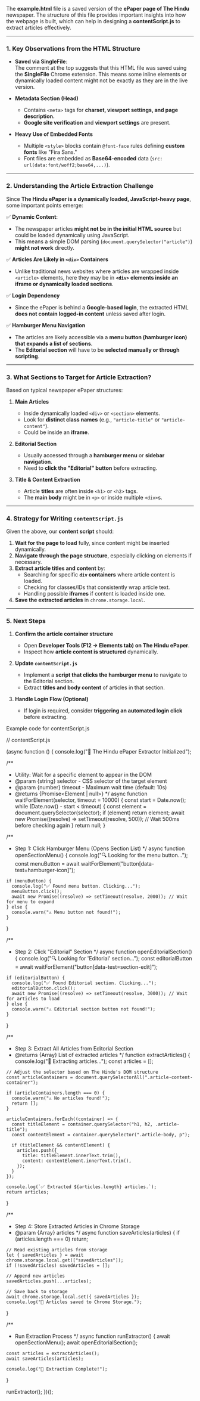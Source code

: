 The **example.html** file is a saved version of the **ePaper page of The Hindu** newspaper. The structure of this file provides important insights into how the webpage is built, which can help in designing a **contentScript.js** to extract articles effectively.

---

### **1. Key Observations from the HTML Structure**
- **Saved via SingleFile**:  
  The comment at the top suggests that this HTML file was saved using the **SingleFile** Chrome extension. This means some inline elements or dynamically loaded content might not be exactly as they are in the live version.

- **Metadata Section (Head)**
  - Contains `<meta>` tags for **charset, viewport settings, and page description.**
  - **Google site verification** and **viewport settings** are present.

- **Heavy Use of Embedded Fonts**
  - Multiple `<style>` blocks contain `@font-face` rules defining **custom fonts** like "Fira Sans."
  - Font files are embedded as **Base64-encoded** data (`src: url(data:font/woff2;base64,...)`).

---

### **2. Understanding the Article Extraction Challenge**
Since **The Hindu ePaper is a dynamically loaded, JavaScript-heavy page**, some important points emerge:

✅ **Dynamic Content**:  
- The newspaper articles **might not be in the initial HTML source** but could be loaded dynamically using JavaScript.  
- This means a simple DOM parsing (`document.querySelector("article")`) **might not work** directly.  

✅ **Articles Are Likely in `<div>` Containers**
- Unlike traditional news websites where articles are wrapped inside `<article>` elements, here they may be in **`<div>` elements inside an iframe or dynamically loaded sections**.

✅ **Login Dependency**
- Since the ePaper is behind a **Google-based login**, the extracted HTML **does not contain logged-in content** unless saved after login.

✅ **Hamburger Menu Navigation**
- The articles are likely accessible via a **menu button (hamburger icon) that expands a list of sections**.  
- The **Editorial section** will have to be **selected manually or through scripting**.

---

### **3. What Sections to Target for Article Extraction?**
Based on typical newspaper ePaper structures:
1. **Main Articles**
   - Inside dynamically loaded `<div>` or `<section>` elements.
   - Look for **distinct class names** (e.g., `"article-title"` or `"article-content"`).
   - Could be inside an **iframe**.

2. **Editorial Section**
   - Usually accessed through a **hamburger menu** or **sidebar navigation**.
   - Need to **click the "Editorial" button** before extracting.

3. **Title & Content Extraction**
   - Article **titles** are often inside `<h1>` or `<h2>` tags.
   - The **main body** might be in `<p>` or inside multiple `<div>`s.

---

### **4. Strategy for Writing `contentScript.js`**
Given the above, our **content script** should:
1. **Wait for the page to load** fully, since content might be inserted dynamically.
2. **Navigate through the page structure**, especially clicking on elements if necessary.
3. **Extract article titles and content** by:
   - Searching for specific **`div` containers** where article content is loaded.
   - Checking for classes/IDs that consistently wrap article text.
   - Handling possible **iframes** if content is loaded inside one.
4. **Save the extracted articles** in `chrome.storage.local`.

---

### **5. Next Steps**
1. **Confirm the article container structure**  
   - Open **Developer Tools (F12 → Elements tab) on The Hindu ePaper**.
   - Inspect how **article content is structured** dynamically.

2. **Update `contentScript.js`**  
   - Implement a **script that clicks the hamburger menu** to navigate to the Editorial section.
   - Extract **titles and body content** of articles in that section.

3. **Handle Login Flow (Optional)**
   - If login is required, consider **triggering an automated login click** before extracting.


Example code for contentScript.js

// contentScript.js

(async function () {
  console.log("📰 The Hindu ePaper Extractor Initialized");

  /**
   * Utility: Wait for a specific element to appear in the DOM
   * @param {string} selector - CSS selector of the target element
   * @param {number} timeout - Maximum wait time (default: 10s)
   * @returns {Promise<Element | null>}
   */
  async function waitForElement(selector, timeout = 10000) {
    const start = Date.now();
    while (Date.now() - start < timeout) {
      const element = document.querySelector(selector);
      if (element) return element;
      await new Promise((resolve) => setTimeout(resolve, 500)); // Wait 500ms before checking again
    }
    return null;
  }

  /**
   * Step 1: Click Hamburger Menu (Opens Section List)
   */
  async function openSectionMenu() {
    console.log("🔍 Looking for the menu button...");
    const menuButton = await waitForElement("button[data-test=hamburger-icon]");

    if (menuButton) {
      console.log("✅ Found menu button. Clicking...");
      menuButton.click();
      await new Promise((resolve) => setTimeout(resolve, 2000)); // Wait for menu to expand
    } else {
      console.warn("⚠️ Menu button not found!");
    }
  }

  /**
   * Step 2: Click "Editorial" Section
   */
  async function openEditorialSection() {
    console.log("🔍 Looking for 'Editorial' section...");
    const editorialButton = await waitForElement("button[data-test=section-edit]");

    if (editorialButton) {
      console.log("✅ Found Editorial section. Clicking...");
      editorialButton.click();
      await new Promise((resolve) => setTimeout(resolve, 3000)); // Wait for articles to load
    } else {
      console.warn("⚠️ Editorial section button not found!");
    }
  }

  /**
   * Step 3: Extract All Articles from Editorial Section
   * @returns {Array} List of extracted articles
   */
  function extractArticles() {
    console.log("📖 Extracting articles...");
    const articles = [];
    
    // Adjust the selector based on The Hindu's DOM structure
    const articleContainers = document.querySelectorAll(".article-content-container");

    if (articleContainers.length === 0) {
      console.warn("⚠️ No articles found!");
      return [];
    }

    articleContainers.forEach((container) => {
      const titleElement = container.querySelector("h1, h2, .article-title");
      const contentElement = container.querySelector(".article-body, p");

      if (titleElement && contentElement) {
        articles.push({
          title: titleElement.innerText.trim(),
          content: contentElement.innerText.trim(),
        });
      }
    });

    console.log(`✅ Extracted ${articles.length} articles.`);
    return articles;
  }

  /**
   * Step 4: Store Extracted Articles in Chrome Storage
   * @param {Array} articles
   */
  async function saveArticles(articles) {
    if (articles.length === 0) return;

    // Read existing articles from storage
    let { savedArticles } = await chrome.storage.local.get(["savedArticles"]);
    if (!savedArticles) savedArticles = [];

    // Append new articles
    savedArticles.push(...articles);

    // Save back to storage
    await chrome.storage.local.set({ savedArticles });
    console.log("💾 Articles saved to Chrome Storage.");
  }

  /**
   * Run Extraction Process
   */
  async function runExtractor() {
    await openSectionMenu();
    await openEditorialSection();
    
    const articles = extractArticles();
    await saveArticles(articles);

    console.log("🎉 Extraction Complete!");
  }

  runExtractor();
})();

